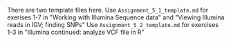 There are two template files here.  Use `Assignment_5_1_template.md` for exerises 1-7 in "Working with Illumina Sequence data" and "Viewing Illumina reads in IGV; finding SNPs"  Use `Assignment_5_2_template.md` for exercises 1-3 in "Illumina continued: analyze VCF file in R"
